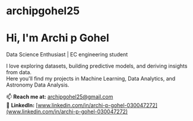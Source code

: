 # archipgohel25
# Hi, I'm Archi p Gohel 
Data Science Enthusiast | EC engineering student

I love exploring datasets, building predictive models, and deriving insights from data.  
Here you'll find my projects in Machine Learning, Data Analytics, and Astronomy Data Analysis.  

📫 **Reach me at:** archipgohel25@gmail.com  
💼 **LinkedIn:** [www.linkedin.com/in/archi-p-gohel-030047272](www.linkedin.com/in/archi-p-gohel-030047272)
